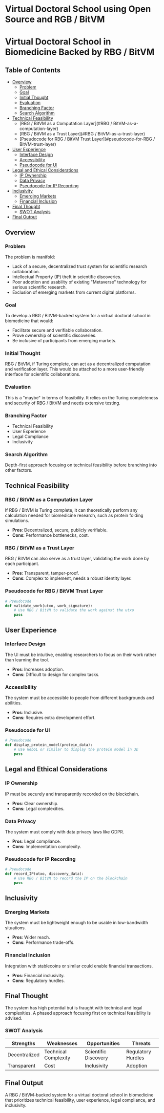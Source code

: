 # Virtual Doctoral School using Open Source and RGB / BitVM

# Virtual Doctoral School in Biomedicine Backed by RBG / BitVM

## Table of Contents
- [Overview](#overview)
  - [Problem](#problem)
  - [Goal](#goal)
  - [Initial Thought](#initial-thought)
  - [Evaluation](#evaluation)
  - [Branching Factor](#branching-factor)
  - [Search Algorithm](#search-algorithm)
- [Technical Feasibility](#technical-feasibility)
  - [RBG / BitVM as a Computation Layer](#RBG / BitVM-as-a-computation-layer)
  - [RBG / BitVM as a Trust Layer](#RBG / BitVM-as-a-trust-layer)
  - [Pseudocode for RBG / BitVM Trust Layer](#pseudocode-for-RBG / BitVM-trust-layer)
- [User Experience](#user-experience)
  - [Interface Design](#interface-design)
  - [Accessibility](#accessibility)
  - [Pseudocode for UI](#pseudocode-for-ui)
- [Legal and Ethical Considerations](#legal-and-ethical-considerations)
  - [IP Ownership](#ip-ownership)
  - [Data Privacy](#data-privacy)
  - [Pseudocode for IP Recording](#pseudocode-for-ip-recording)
- [Inclusivity](#inclusivity)
  - [Emerging Markets](#emerging-markets)
  - [Financial Inclusion](#financial-inclusion)
- [Final Thought](#final-thought)
  - [SWOT Analysis](#swot-analysis)
- [Final Output](#final-output)

## Overview

### Problem
The problem is manifold:
- Lack of a secure, decentralized trust system for scientific research collaboration.
- Intellectual Property (IP) theft in scientific discoveries.
- Poor adoption and usability of existing "Metaverse" technology for serious scientific research.
- Exclusion of emerging markets from current digital platforms.

### Goal
To develop a RBG / BitVM-backed system for a virtual doctoral school in biomedicine that would:
- Facilitate secure and verifiable collaboration.
- Prove ownership of scientific discoveries.
- Be inclusive of participants from emerging markets.

### Initial Thought
RBG / BitVM, if Turing complete, can act as a decentralized computation and verification layer. This would be attached to a more user-friendly interface for scientific collaborations.

### Evaluation
This is a "maybe" in terms of feasibility. It relies on the Turing completeness and security of RBG / BitVM and needs extensive testing.

### Branching Factor
- Technical Feasibility
- User Experience
- Legal Compliance
- Inclusivity

### Search Algorithm
Depth-first approach focusing on technical feasibility before branching into other factors.

## Technical Feasibility

### RBG / BitVM as a Computation Layer
If RBG / BitVM is Turing complete, it can theoretically perform any calculation needed for biomedicine research, such as protein folding simulations.
- **Pros**: Decentralized, secure, publicly verifiable.
- **Cons**: Performance bottlenecks, cost.

### RBG / BitVM as a Trust Layer
RBG / BitVM can also serve as a trust layer, validating the work done by each participant.
- **Pros**: Transparent, tamper-proof.
- **Cons**: Complex to implement, needs a robust identity layer.

### Pseudocode for RBG / BitVM Trust Layer
```python
# Pseudocode
def validate_work(utxo, work_signature):
    # Use RBG / BitVM to validate the work against the utxo
    pass
```

## User Experience

### Interface Design
The UI must be intuitive, enabling researchers to focus on their work rather than learning the tool.
- **Pros**: Increases adoption.
- **Cons**: Difficult to design for complex tasks.

### Accessibility
The system must be accessible to people from different backgrounds and abilities.
- **Pros**: Inclusive.
- **Cons**: Requires extra development effort.

### Pseudocode for UI
```python
# Pseudocode
def display_protein_model(protein_data):
    # Use WebGL or similar to display the protein model in 3D
    pass
```

## Legal and Ethical Considerations

### IP Ownership
IP must be securely and transparently recorded on the blockchain.
- **Pros**: Clear ownership.
- **Cons**: Legal complexities.

### Data Privacy
The system must comply with data privacy laws like GDPR.
- **Pros**: Legal compliance.
- **Cons**: Implementation complexity.

### Pseudocode for IP Recording
```python
# Pseudocode
def record_IP(utxo, discovery_data):
    # Use RBG / BitVM to record the IP on the blockchain
    pass
```

## Inclusivity

### Emerging Markets
The system must be lightweight enough to be usable in low-bandwidth situations.
- **Pros**: Wider reach.
- **Cons**: Performance trade-offs.

### Financial Inclusion
Integration with stablecoins or similar could enable financial transactions.
- **Pros**: Financial inclusivity.
- **Cons**: Regulatory hurdles.

## Final Thought
The system has high potential but is fraught with technical and legal complexities. A phased approach focusing first on technical feasibility is advised.

### SWOT Analysis
| Strengths  | Weaknesses  | Opportunities | Threats    |
|------------|-------------|--------------|------------|
| Decentralized | Technical Complexity | Scientific Discovery | Regulatory Hurdles |
| Transparent  | Cost | Inclusivity | Adoption  |

## Final Output
A RBG / BitVM-backed system for a virtual doctoral school in biomedicine that prioritizes technical feasibility, user experience, legal compliance, and inclusivity.


